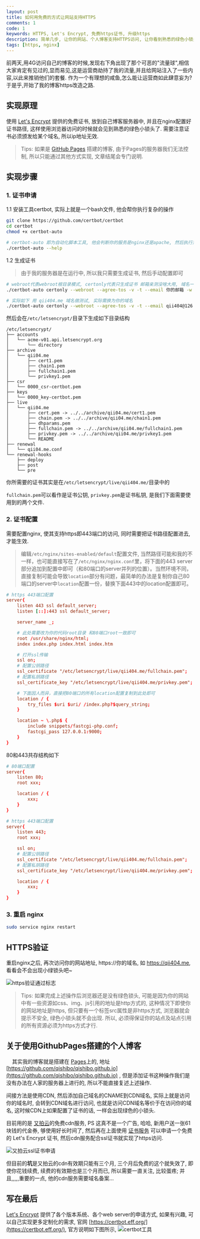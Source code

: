 ```yaml
---
layout: post
title: 如何用免费的方式让网站支持HTTPS
comments: 1
code: 1
keywords: HTTPS, Let's Encrypt, 免费https证书, 升级https
description: 简单几步, 让你的网站、个人博客支持HTTPS访问, 让你看到熟悉的绿色小锁头
tags: [https, nginx]
---
```


前两天,用4G访问自己的博客的时候,发现右下角出现了那个可恶的"流量球",相信大家肯定有见过的,显而易见,这是运营商劫持了我的流量,并且给网站注入了一些内容,以此来推销他们的套餐. 作为一个有理想的咸鱼,怎么能让运营商如此肆意妄为?于是乎,开始了我的博客https改造之路.


## 实现原理
使用 [Let's Encrypt](https://letsencrypt.org/) 提供的免费证书, 放到自己博客服务器中, 并且在nginx配置好证书路径, 这样使用浏览器访问的时候就会见到熟悉的绿色小锁头了. 需要注意证书必须颁发给某个域名, 所以ip地址无效.
> Tips: 如果是 [GitHub Pages](https://pages.github.com/) 搭建的博客, 由于Pages的服务器我们无法控制, 所以只能通过其他方式实现, 文章结尾会专门说明.

## 实现步骤

### 1. 证书申请

1.1 安装工具certbot, 实际上就是一个bash文件, 他会帮你执行复杂的操作

```bash
git clone https://github.com/certbot/certbot
cd certbot
chmod +x certbot-auto

# certbot-auto 即为自动化脚本工具, 他会判断你的服务是nginx还是apache, 然后执行对应逻辑
./certbot-auto --help
```

1.2 生成证书

> 由于我的服务器是在运行中, 所以我只需要生成证书, 然后手动配置即可


```bash
# webroot代表webroot根目录模式, certonly代表只生成证书 邮箱亲测没啥大用, 域名一定要和自己要申请证书的域名一致
./certbot-auto certonly --webroot --agree-tos -v -t --email 你的邮箱 -w 服务器根目录 -d 你要申请的域名

# 实际如下 用 qii404.me 域名做测试, 实际需换为你的域名
./certbot-auto certonly --webroot --agree-tos -v -t --email qii404@126.com -w /usr/share/nginx/html/ -d qii404.me
```

然后会在`/etc/letsencrypt/`目录下生成如下目录结构

```
/etc/letsencrypt/
├── accounts
│   └── acme-v01.api.letsencrypt.org
│       └── directory
├── archive
│   └── qii04.me
│       ├── cert1.pem
│       ├── chain1.pem
│       ├── fullchain1.pem
│       └── privkey1.pem
├── csr
│   └── 0000_csr-certbot.pem
├── keys
│   └── 0000_key-certbot.pem
├── live
│   └── qii04.me
│       ├── cert.pem -> ../../archive/qii04.me/cert1.pem
│       ├── chain.pem -> ../../archive/qii04.me/chain1.pem
│       ├── dhparams.pem
│       ├── fullchain.pem -> ../../archive/qii04.me/fullchain1.pem
│       ├── privkey.pem -> ../../archive/qii04.me/privkey1.pem
│       └── README
├── renewal
│   └── qii04.me.conf
└── renewal-hooks
    ├── deploy
    ├── post
    └── pre
```

你所需要的证书其实是在`/etc/letsencrypt/live/qii404.me/`目录中的

`fullchain.pem`可以看作是证书公钥, `privkey.pem`是证书私钥, 是我们下面需要使用到的两个文件.

### 2. 证书配置

需要配置nginx, 使其支持https即443端口的访问, 同时需要把证书路径配置进去, 才能生效.

> 编辑`/etc/nginx/sites-enabled/default`配置文件, 当然路径可能和我的不一样，也可能直接写在了`/etc/nginx/nginx.conf`里，将下面的443 server部分追加到配置中即可（和80端口的server并列的位置）。当然环境不同，直接复制可能会导致`location`部分有问题，最简单的办法是复制你自己80端口的server中`location`配置一份，替换下面443中的location配置即可。

```conf
# https 443端口配置
server{
    listen 443 ssl default_server;
    listen [::]:443 ssl default_server;

    server_name _;

    # 此处需要改为你的代码root目录 和80端口root一致即可
    root /usr/share/nginx/html;
    index index.php index.html index.htm

    # 打开ssl传输
    ssl on;
    # 配置公钥路径
    ssl_certificate "/etc/letsencrypt/live/qii404.me/fullchain.pem";
    # 配置私钥路径
    ssl_certificate_key "/etc/letsencrypt/live/qii404.me/privkey.pem";

    # 下面因人而异，直接把80端口的所有location配置复制到此处即可
    location / {
        try_files $uri $uri/ /index.php?$query_string;
    }

    location ~ \.php$ {
        include snippets/fastcgi-php.conf;
        fastcgi_pass 127.0.0.1:9000;
    }
}
```

80和443共存结构如下

```conf
# 80端口配置
server{
    listen 80;
    root xxx;

    location / {
        xxx;
    }
}

# https 443端口配置
server{
    listen 443;
    root xxx;

    ssl on;
    # 配置公钥路径
    ssl_certificate "/etc/letsencrypt/live/qii404.me/fullchain.pem";
    # 配置私钥路径
    ssl_certificate_key "/etc/letsencrypt/live/qii404.me/privkey.pem";

    location / {
        xxx;
    }
}
```


### 3. 重启 nginx

```bash
sudo service nginx restart
```

## HTTPS验证

重启nginx之后, 再次访问你的网站地址, https://你的域名, 如 https://qii404.me, 看看会不会出现小绿锁头吧~

![https验证通过标志](https://ws1.sinaimg.cn/large/71405cably1fm5zt3zyn0j2080010q2q.jpg)

> Tips: 如果完成上述操作后浏览器还是没有绿色锁头, 可能是因为你的网站中有一些资源如css、img、js引用的地址是http方式的, 这种情况下即使你的网站地址是https, 但只要有一个标签src属性是非https方式, 浏览器就会提示不安全, 绿色小锁头就不会出现. 所以, 必须得保证你的站点及站点引用的所有资源必须为https方式才行.

## 关于使用GithubPages搭建的个人博客

&nbsp;&nbsp;&nbsp;&nbsp;其实我的博客就是搭建在 [Pages](https://pages.github.com/)上的, 地址[https://github.com/qishibo/qishibo.github.io](https://github.com/qishibo/qishibo.github.io) , 但是添加证书这种操作我们是没有办法在人家的服务器上进行的, 所以不能直接复述上述操作.

间接方法是使用CDN, 然后添加自己域名的CNAME到CDN域名, 实际上就是访问你的域名时, 会转到CDN域名进行访问, 也就是访问CDN域名等价于在访问你的域名, 这时候CDN上如果配置了证书的话, 一样会出现绿色的小锁头.

目前用的是 [又拍云](https://www.upyun.com/products/cdn)的免费cdn服务, PS 这真不是一个广告, 哈哈, 新用户送一张61块钱的代金券, 够使用好长时间了, 然后再在上面使用 [证书服务](https://www.upyun.com/products/ssl) 可以申请一个免费的 Let's Encrypt 证书, 然后cdn服务配合ssl证书就实现了https访问.

![又拍云ssl证书申请](https://ws1.sinaimg.cn/large/71405cably1fm60hp7tm4j20v00bwmyd.jpg)

但目前的**坑**是又拍云的cdn有效期只能有三个月, 三个月后免费的这个就失效了, 即使你花钱续费, 续费的有效期也是三个月而已, 所以需要一直关注, 比较蛋疼; 并且,,,,,重要的一点, 他的cdn服务需要域名备案...


## 写在最后

[Let's Encrypt](https://letsencrypt.org/) 提供了各个版本系统、各个web server的申请方式, 如果有兴趣, 可以自己实现更多定制化的需求, 官网 [https://certbot.eff.org/](https://certbot.eff.org/), 官方说明如下图所示,
 ![certbot工具](https://ws1.sinaimg.cn/large/71405cably1fm5zsn6ztaj20kb0c2t9a.jpg)
